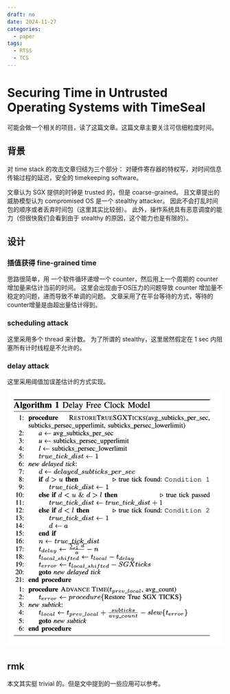 ```yaml
---
draft: no
date: 2024-11-27
categories:
  - paper
tags:
  - RTSS
  - TCS
---
```


# Securing Time in Untrusted Operating Systems with TimeSeal

可能会做一个相关的项目，读了这篇文章。这篇文章主要关注可信细粒度时间。

<!-- more -->

## 背景

对 time stack 的攻击文章归结为三个部分：
对硬件寄存器的特权写，对时间信息传输过程的延迟，安全的 timekeeping software。

文章认为 SGX 提供的时钟是 trusted 的，但是 coarse-grained。
且文章提出的威胁模型认为 compromised OS 是一个 stealthy attacker。
因此不会打乱时间包的顺序或者丢弃时间包（这里其实比较弱）。
此外，操作系统具有恶意调度的能力（但很快我们会看到由于 stealthy 的原因，这个能力也是有限的）。

## 设计

### 插值获得 fine-grained time

思路很简单，用 一个软件循环递增一个 counter，然后用上一个周期的 counter 增加量来估计当前的时间。
这里会出现由于OS压力的问题导致 counter 增加量不稳定的问题，进而导致不单调的问题。
文章采用了在平台等待的方式，等待的counter增量是由超出量估计得到。

### scheduling attack

这里采用多个 thread 来计数。
为了所谓的 stealthy，这里居然假定在 1 sec 内阻塞所有计时线程是不允许的。

### delay attack

这里采用阈值加误差估计的方式实现。

![TimeSeal](./TimeSeal_pic/1.png)

## rmk

本文其实挺 trivial 的。但是文中提到的一些应用可以参考。